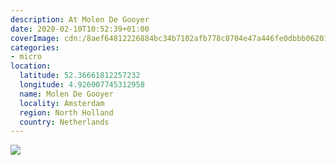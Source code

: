 ```yaml
---
description: At Molen De Gooyer
date: 2020-02-10T10:52:39+01:00
coverImage: cdn:/8aef64812226884bc34b7102afb778c8704e47a446fe0dbbb06201ba6ff475bc
categories:
- micro
location:
  latitude: 52.36661812257232
  longitude: 4.926007745312958
  name: Molen De Gooyer
  locality: Amsterdam
  region: North Holland
  country: Netherlands
---
```


![](cdn:/8aef64812226884bc34b7102afb778c8704e47a446fe0dbbb06201ba6ff475bc?class=fw)
